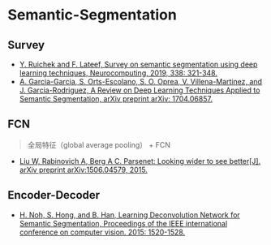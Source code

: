 # Semantic-Segmentation
## Survey

* [Y. Ruichek and F. Lateef, Survey on semantic segmentation using deep learning techniques, Neurocomputing, 2019, 338: 321-348.](https://www.sciencedirect.com/science/article/abs/pii/S092523121930181X)
* [A. Garcia-Garcia, S. Orts-Escolano, S. O. Oprea, V. Villena-Martinez, and J. Garcia-Rodriguez, A Review on Deep Learning Techniques Applied to Semantic Segmentation, arXiv preprint arXiv: 1704.06857.](https://arxiv.org/abs/1704.06857)

## FCN

> 全局特征（global average pooling） + FCN

* [Liu W, Rabinovich A, Berg A C. Parsenet: Looking wider to see better[J]. arXiv preprint arXiv:1506.04579, 2015.](https://arxiv.org/abs/1506.04579)

## Encoder-Decoder

* [H. Noh, S. Hong, and B. Han, Learning Deconvolution Network for Semantic Segmentation, Proceedings of the IEEE international conference on computer vision. 2015: 1520-1528.](https://www.cv-foundation.org/openaccess/content_iccv_2015/html/Noh_Learning_Deconvolution_Network_ICCV_2015_paper.html)

